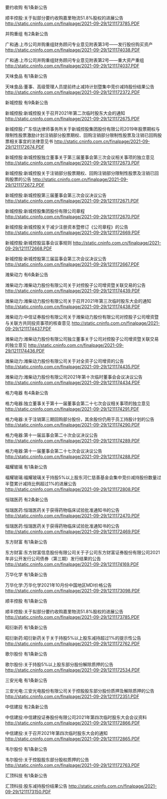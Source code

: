 要约收购 有1条新公告 

顺丰控股:关于拟部分要约收购嘉里物流51.8%股权的进展公告 http://static.cninfo.com.cn/finalpage/2021-09-29/1211173785.PDF 

并购重组 有2条新公告 

广和通:上市公司并购重组财务顾问专业意见附表第3号——发行股份购买资产 http://static.cninfo.com.cn/finalpage/2021-09-29/1211174038.PDF 

广和通:上市公司并购重组财务顾问专业意见附表第2号——重大资产重组 http://static.cninfo.com.cn/finalpage/2021-09-29/1211174037.PDF 

天味食品 有1条新公告 

天味食品:董事、高级管理人员提前终止减持计划暨集中竞价减持股份结果公告 http://static.cninfo.com.cn/finalpage/2021-09-29/1211172372.PDF 

新城控股 有9条新公告 

新城控股:新城控股关于召开2021年第二次临时股东大会的通知 http://static.cninfo.com.cn/finalpage/2021-09-29/1211172675.PDF 

新城控股:广东信达律师事务所关于新城控股集团股份有限公司2019年股票期权与限制性股票激励计划注销部分股票期权、回购注销部分限制性股票及注销已回购股票相关事宜的法律意见书 http://static.cninfo.com.cn/finalpage/2021-09-29/1211172674.PDF 

新城控股:新城控股独立董事关于第三届董事会第三次会议相关事项的独立意见 http://static.cninfo.com.cn/finalpage/2021-09-29/1211172673.PDF 

新城控股:新城控股关于注销部分股票期权、回购注销部分限制性股票及注销已回购股票的公告 http://static.cninfo.com.cn/finalpage/2021-09-29/1211172672.PDF 

新城控股:新城控股第三届董事会第三次会议决议公告 http://static.cninfo.com.cn/finalpage/2021-09-29/1211172671.PDF 

新城控股:新城控股集团股份有限公司章程 http://static.cninfo.com.cn/finalpage/2021-09-29/1211172670.PDF 

新城控股:新城控股关于减少注册资本暨修订《公司章程》的公告 http://static.cninfo.com.cn/finalpage/2021-09-29/1211172669.PDF 

新城控股:新城控股监事会议事规则 http://static.cninfo.com.cn/finalpage/2021-09-29/1211172668.PDF 

新城控股:新城控股第三届监事会第三次会议决议公告 http://static.cninfo.com.cn/finalpage/2021-09-29/1211172667.PDF 

潍柴动力 有6条新公告 

潍柴动力:潍柴动力股份有限公司关于对控股子公司增资暨关联交易的公告 http://static.cninfo.com.cn/finalpage/2021-09-29/1211174439.PDF 

潍柴动力:潍柴动力股份有限公司关于召开2021年第三次临时股东大会的通知 http://static.cninfo.com.cn/finalpage/2021-09-29/1211174438.PDF 

潍柴动力:中信证券股份有限公司关于潍柴动力股份有限公司对控股子公司增资暨与关联方共同投资事项的核查意见 http://static.cninfo.com.cn/finalpage/2021-09-29/1211174437.PDF 

潍柴动力:潍柴动力股份有限公司独立董事关于公司对控股子公司增资暨关联交易的独立意见 http://static.cninfo.com.cn/finalpage/2021-09-29/1211174436.PDF 

潍柴动力:潍柴动力股份有限公司关于对全资子公司增资的公告 http://static.cninfo.com.cn/finalpage/2021-09-29/1211174435.PDF 

潍柴动力:潍柴动力股份有限公司2021年第十次临时董事会会议决议公告 http://static.cninfo.com.cn/finalpage/2021-09-29/1211174434.PDF 

格力电器 有4条新公告 

格力电器:独立董事关于第十一届董事会第二十七次会议相关事项的独立意见 http://static.cninfo.com.cn/finalpage/2021-09-29/1211174291.PDF 

格力电器:关于注销第三期回购部分股份，其余股份仍用于员工持股计划的公告 http://static.cninfo.com.cn/finalpage/2021-09-29/1211174290.PDF 

格力电器:第十一届监事会第二十次会议决议公告 http://static.cninfo.com.cn/finalpage/2021-09-29/1211174289.PDF 

格力电器:第十一届董事会第二十七次会议决议公告 http://static.cninfo.com.cn/finalpage/2021-09-29/1211174288.PDF 

福耀玻璃 有1条新公告 

福耀玻璃:福耀玻璃关于持股5%以上股东河仁慈善基金会集中竞价减持股份数量过半暨累计减持比例超过1%的进展公告 http://static.cninfo.com.cn/finalpage/2021-09-29/1211172808.PDF 

恒瑞医药 有2条新公告 

恒瑞医药:恒瑞医药关于获得药物临床试验批准通知书的公告 http://static.cninfo.com.cn/finalpage/2021-09-29/1211172470.PDF 

恒瑞医药:恒瑞医药关于获得药物临床试验批准通知书的公告 http://static.cninfo.com.cn/finalpage/2021-09-29/1211172469.PDF 

东方财富 有1条新公告 

东方财富:东方财富信息股份有限公司关于子公司东方财富证券股份有限公司2021年非公开发行公司债券（第三期）发行结果的公告 http://static.cninfo.com.cn/finalpage/2021-09-29/1211174169.PDF 

万华化学 有1条新公告 

万华化学:万华化学2021年10月份中国地区MDI价格公告 http://static.cninfo.com.cn/finalpage/2021-09-29/1211173098.PDF 

顺丰控股 有1条新公告 

顺丰控股:关于拟部分要约收购嘉里物流51.8%股权的进展公告 http://static.cninfo.com.cn/finalpage/2021-09-29/1211173785.PDF 

昭衍新药 有1条新公告 

昭衍新药:昭衍新药关于关于持股5%以上股东减持超过1%的提示性公告 http://static.cninfo.com.cn/finalpage/2021-09-29/1211172762.PDF 

歌尔股份 有1条新公告 

歌尔股份:关于持股5%以上股东部分股份解除质押的公告 http://static.cninfo.com.cn/finalpage/2021-09-29/1211172534.PDF 

三安光电 有1条新公告 

三安光电:三安光电股份有限公司关于控股股东部分股份质押及解除质押的公告 http://static.cninfo.com.cn/finalpage/2021-09-29/1211172351.PDF 

中信建投 有2条新公告 

中信建投:中信建投证券股份有限公司2021年第四次临时股东大会会议资料 http://static.cninfo.com.cn/finalpage/2021-09-29/1211172866.PDF 

中信建投:关于召开2021年第四次临时股东大会的通知 http://static.cninfo.com.cn/finalpage/2021-09-29/1211172865.PDF 

韦尔股份 有1条新公告 

韦尔股份:关于控股股东部分股权质押的公告 http://static.cninfo.com.cn/finalpage/2021-09-29/1211172763.PDF 

汇顶科技 有1条新公告 

汇顶科技:股东减持股份结果公告 http://static.cninfo.com.cn/finalpage/2021-09-29/1211173150.PDF 

